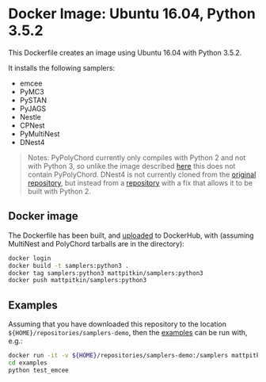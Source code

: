 # Docker Image: Ubuntu 16.04, Python 3.5.2

This Dockerfile creates an image using Ubuntu 16.04 with Python 3.5.2.

It installs the following samplers:
 * emcee
 * PyMC3
 * PySTAN
 * PyJAGS
 * Nestle
 * CPNest
 * PyMultiNest
 * DNest4

> Notes: PyPolyChord currently only compiles with Python 2 and not with Python 3, so unlike the image described [here](https://github.com/mattpitkin/samplers-demo/tree/master/Dockerfiles/standalone_Python2) this does not contain PyPolyChord. DNest4 is not currently
> cloned from the [original repository](https://github.com/eggplantbren/DNest4/),
> but instead from a [repository](https://github.com/mattpitkin/DNest4) with a fix that allows it to be built with Python 2.

## Docker image

The Dockerfile has been built, and [uploaded](https://hub.docker.com/r/mattpitkin/samplers/tags/) to DockerHub, with (assuming MultiNest and PolyChord tarballs are in the directory):

```bash
docker login
docker build -t samplers:python3 .
docker tag samplers:python3 mattpitkin/samplers:python3
docker push mattpitkin/samplers:python3
```

## Examples

Assuming that you have downloaded this repository to the location `${HOME}/repositories/samplers-demo`, then the [examples](../../examples) can be run with, e.g.:

```bash
docker run -it -v ${HOME}/repositories/samplers-demo:/samplers mattpitkin/samplers:python3
cd examples
python test_emcee
```

